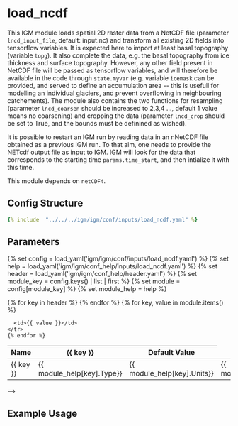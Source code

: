 # load_ncdf

This IGM module loads spatial 2D raster data from a NetCDF file (parameter `lncd_input_file`, default: input.nc) and transform all existing 2D fields into tensorflow variables. It is expected here to import at least basal topography (variable `topg`). It also complete the data, e.g. the basal topography from ice thickness and surface topography. However, any other field present in NetCDF file will be passed as tensorflow variables, and will therefore be available in the code through `state.myvar` (e.g. variable `icemask` can be provided, and served to define an accumulation area -- this is usefull for modelling an individual glaciers, and prevent overflowing in neighbouring catchements). The module also contains the two functions for resampling (parameter `lncd_coarsen` should be increased to 2,3,4 ..., default 1 value means no coarsening) and cropping the data (parameter `lncd_crop` should be set to True, and the bounds must be definined as wished).

It is possible to restart an IGM run by reading data in an nNetCDF file obtained as a previous IGM run. To that aim, one needs to provide the NETcdf output file as input to IGM. IGM will look for the data that corresponds to the starting time `params.time_start`, and then intialize it with this time.

This module depends on `netCDF4`.

## Config Structure  
~~~yaml
{% include  "../../../igm/igm/conf/inputs/load_ncdf.yaml" %}
~~~

## Parameters

{% set config = load_yaml('igm/igm/conf/inputs/load_ncdf.yaml') %}
{% set help = load_yaml('igm/igm/conf_help/inputs/load_ncdf.yaml') %}
{% set header = load_yaml('igm/igm/conf_help/header.yaml') %}
{% set module_key = config.keys() | list | first %}
{% set module = config[module_key] %}
{% set module_help = help %}

<table>
  <thead>
    <tr>
      <th>Name</th>
      {% for key in header %}
      <th>{{ key }}</th>
      {% endfor %}
      <th>Default Value</th>
    </tr>
  </thead>
  <tbody>
    {% for key, value in module.items() %}
    <tr>
      <td>{{ key }}</td>
      <td>{{ module_help[key].Type}}</td>
      <td>{{ module_help[key].Units}}</td>
      <td>{{ module_help[key].Description}}</td>

      <td>{{ value }}</td>
    </tr>
    {% endfor %}
  </tbody>
</table>


      
<script type="text/javascript">
  MathJax.Hub.Queue(["Typeset", MathJax.Hub]);
</script> -->


## Example Usage